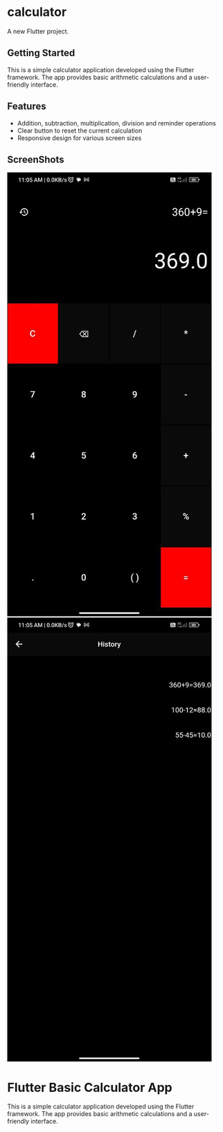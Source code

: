# calculator

A new Flutter project.

## Getting Started

This is a simple calculator application developed using the Flutter framework. The app provides basic arithmetic calculations and a user-friendly interface.

## Features

- Addition, subtraction, multiplication, division and reminder operations
- Clear button to reset the current calculation
- Responsive design for various screen sizes


## ScreenShots

![Screenshot 1](screenshots/home.jpg)
![Screenshot 2](screenshots/history.jpg)

# Flutter Basic Calculator App

This is a simple calculator application developed using the Flutter framework. The app provides basic arithmetic calculations and a user-friendly interface.


